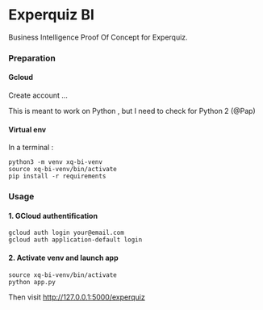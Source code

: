 # Experquiz BI

Business Intelligence Proof Of Concept for Experquiz.

### Preparation

#### Gcloud
Create account ... 

This is meant to work on Python , but I need to check for Python 2 (@Pap)

#### Virtual env
In a terminal : 
```console
python3 -m venv xq-bi-venv
source xq-bi-venv/bin/activate
pip install -r requirements 
```

### Usage 
#### 1. GCloud authentification
```console
gcloud auth login your@email.com
gcloud auth application-default login
```
#### 2. Activate venv and launch app 
```console
source xq-bi-venv/bin/activate
python app.py
```
Then visit http://127.0.0.1:5000/experquiz 
